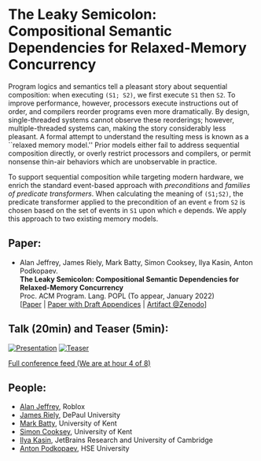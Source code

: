 # The Leaky Semicolon: Compositional Semantic Dependencies for Relaxed-Memory Concurrency

Program logics and semantics tell a pleasant story about sequential
composition: when executing `(S1; S2)`, we first execute `S1` then `S2`.  To
improve performance, however, processors execute instructions out of order,
and compilers reorder programs even more dramatically.  By design,
single-threaded systems cannot observe these reorderings; however,
multiple-threaded systems can, making the story considerably less pleasant.
A formal attempt to understand the resulting mess is known as a ``relaxed
memory model.''  Prior models either fail to address sequential composition
directly, or overly restrict processors and compilers, or permit nonsense
thin-air behaviors which are unobservable in practice.

To support sequential composition while targeting modern hardware, we enrich
the standard event-based approach with _preconditions_ and _families of
predicate transformers_.  When calculating the meaning of `(S1;S2)`, the
predicate transformer applied to the precondition of an event `e` from `S2`
is chosen based on the set of events in `S1` upon which `e` depends.  We
apply this approach to two existing memory models.

## Paper:

- Alan Jeffrey, James Riely, Mark Batty, Simon Cooksey, Ilya Kasin, Anton Podkopaev.  
  **The Leaky Semicolon: Compositional Semantic Dependencies for Relaxed-Memory Concurrency**  
  Proc. ACM Program. Lang. POPL (To appear, January 2022)  
  [[Paper](https://github.com/chicago-relaxed-memory/seqcomp/raw/master/paper/DRAFT.pdf) |
   [Paper with Draft Appendices](https://github.com/chicago-relaxed-memory/seqcomp/raw/master/paper/DRAFT-APPENDIX.pdf) |
   [Artifact @Zenodo](https://doi.org/10.5281/zenodo.5675056)]
   <!-- [Short Video](https://youtu.be/vpkl2gR_wsQ) | -->
   <!-- [Long Video](https://youtu.be/pj912bYJ0Do)] -->

## Talk (20min) and Teaser (5min):

  [![Presentation](http://img.youtube.com/vi/pj912bYJ0Do/0.jpg)](http://www.youtube.com/watch?v=pj912bYJ0Do "Presentation") 
  [![Teaser](http://img.youtube.com/vi/vpkl2gR_wsQ/0.jpg)](http://www.youtube.com/watch?v=vpkl2gR_wsQ "Teaser")

  [Full conference feed (We are at hour 4 of 8)](https://t.co/GEjkrkhjnM)
  
## People:

- [Alan Jeffrey](https://asaj.org/), Roblox
- [James Riely](https://fpl.cs.depaul.edu/jriely/), DePaul University
- [Mark Batty](https://www.kent.ac.uk/computing/people/3126/batty-mark), University of Kent
- [Simon Cooksey](https://graymalk.in/), University of Kent
- [Ilya Kasin](https://ilya.fun/), JetBrains Research and University of Cambridge
- [Anton Podkopaev](https://podkopaev.net/), HSE University
